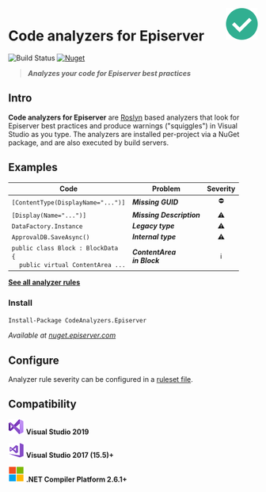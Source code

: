 <img src="docs/icon/icon64.png" align="right" />

# Code analyzers for Episerver
![Build Status](https://dev.azure.com/madsstorm/CodeAnalyzers.Episerver/_apis/build/status/CodeAnalyzers.Episerver?branchName=master)
[![Nuget](https://img.shields.io/badge/nuget-v1.0-blue)][nuget]

> **_Analyzes your code for Episerver best practices_**

## Intro
**Code analyzers for Episerver** are [Roslyn](https://docs.microsoft.com/visualstudio/extensibility/getting-started-with-roslyn-analyzers) based analyzers that look for Episerver best practices and produce warnings ("squiggles") in Visual Studio as you type.
The analyzers are installed per-project via a NuGet package, and are also executed by build servers.

## Examples
| Code | Problem | Severity |
|-----|---------|:-------:|
| `[ContentType(DisplayName="...")]` | **_Missing GUID_** | :no_entry: |
| `[Display(Name="...")]` | **_Missing Description_** | :warning: |
| `DataFactory.Instance` | **_Legacy type_** | :warning: |
| `ApprovalDB.SaveAsync()` | **_Internal type_** | :warning: |
| `public class Block : BlockData`<br>`{`<br>&nbsp;&nbsp;&nbsp;&nbsp;`public virtual ContentArea ...` | **_ContentArea<br>in Block_** | :information_source: |

[**See all analyzer rules**](/docs/rules/rules.md)

### Install
`Install-Package CodeAnalyzers.Episerver`

_Available at [nuget.episerver.com][nuget]_

## Configure
Analyzer rule severity can be configured in a [ruleset file](https://docs.microsoft.com/visualstudio/code-quality/using-rule-sets-to-group-code-analysis-rules).

## Compatibility
[![vs2019](docs/icon/vs2019.png)](#.#) **Visual Studio 2019**

[![vs2017](docs/icon/vs2017.png)](#.#) **Visual Studio 2017 (15.5)+**

[![compiler](docs/icon/microsoft.png)](#.#) **.NET Compiler Platform 2.6.1+**

[nuget]: https://nuget.episerver.com/package/?id=CodeAnalyzers.Episerver
